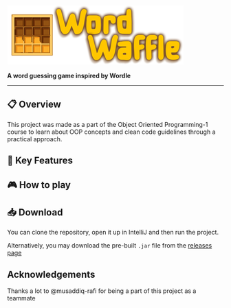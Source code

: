 ![title](./src/resources/title.png)

**A word guessing game inspired by Wordle**

---
## 📋 Overview

This project was made as a part of the Object Oriented Programming-1 course
to learn about OOP concepts and clean code guidelines through a practical approach.

## 🎯 Key Features

## 🎮 How to play

## 📥 Download

You can clone the repository, open it up in IntelliJ and then run the project.

Alternatively, you may download the pre-built `.jar` file from the [releases page](https://github.com/SillyCatto/word_waffle/releases)


## Acknowledgements

Thanks a lot to @musaddiq-rafi for being a part of this project as a teammate